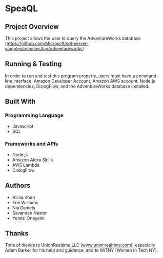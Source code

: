 # SpeaQL

## Project Overview
This project allows the user to query the AdventureWorks database (https://github.com/Microsoft/sql-server-samples/releases/tag/adventureworks)

## Running & Testing
In order to run and test this program properly, users must have a command-line interface, Amazon Developer Account, Amazon AWS account, Node.js dependencies, DialogFlow, and the AdventureWorks database installed. 

## Built With

### Programming Language
- Javascript
- SQL

### Frameworks and APIs
- Node.js
- Amazon Alexa Skills
- AWS Lambda
- DialogFlow

## Authors
- Allina Khan
- Erin Williams
- Nia Daniels
- Savannah Nestor
- Yemisi Onayemi

## Thanks

Tons of thanks to UnionRealtime LLC (www.unionrealtime.com), especially Adam Barker for his help and guidance, and to WiTNY (Women in Tech NY).


